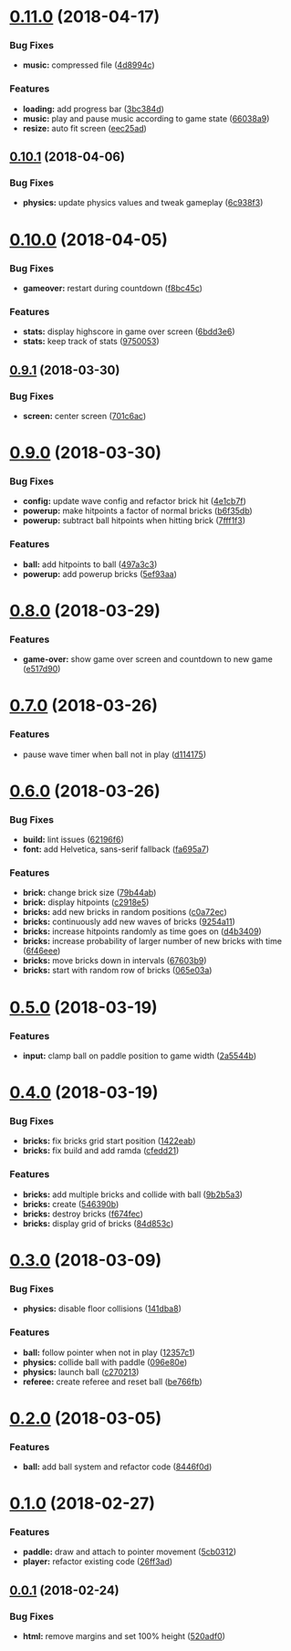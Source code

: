 <a name="0.11.0"></a>
# [0.11.0](https://github.com/nunof07/phaser-breakout/compare/v0.10.1...v0.11.0) (2018-04-17)


### Bug Fixes

* **music:** compressed file ([4d8994c](https://github.com/nunof07/phaser-breakout/commit/4d8994c))


### Features

* **loading:** add progress bar ([3bc384d](https://github.com/nunof07/phaser-breakout/commit/3bc384d))
* **music:** play and pause music according to game state ([66038a9](https://github.com/nunof07/phaser-breakout/commit/66038a9))
* **resize:** auto fit screen ([eec25ad](https://github.com/nunof07/phaser-breakout/commit/eec25ad))

<a name="0.10.1"></a>
## [0.10.1](https://github.com/nunof07/phaser-breakout/compare/v0.10.0...v0.10.1) (2018-04-06)


### Bug Fixes

* **physics:** update physics values and tweak gameplay ([6c938f3](https://github.com/nunof07/phaser-breakout/commit/6c938f3))

<a name="0.10.0"></a>
# [0.10.0](https://github.com/nunof07/phaser-breakout/compare/v0.9.1...v0.10.0) (2018-04-05)


### Bug Fixes

* **gameover:** restart during countdown ([f8bc45c](https://github.com/nunof07/phaser-breakout/commit/f8bc45c))


### Features

* **stats:** display highscore in game over screen ([6bdd3e6](https://github.com/nunof07/phaser-breakout/commit/6bdd3e6))
* **stats:** keep track of stats ([9750053](https://github.com/nunof07/phaser-breakout/commit/9750053))

<a name="0.9.1"></a>
## [0.9.1](https://github.com/nunof07/phaser-breakout/compare/v0.9.0...v0.9.1) (2018-03-30)


### Bug Fixes

* **screen:** center screen ([701c6ac](https://github.com/nunof07/phaser-breakout/commit/701c6ac))

<a name="0.9.0"></a>
# [0.9.0](https://github.com/nunof07/phaser-breakout/compare/v0.8.0...v0.9.0) (2018-03-30)


### Bug Fixes

* **config:** update wave config and refactor brick hit ([4e1cb7f](https://github.com/nunof07/phaser-breakout/commit/4e1cb7f))
* **powerup:** make hitpoints a factor of normal bricks ([b6f35db](https://github.com/nunof07/phaser-breakout/commit/b6f35db))
* **powerup:** subtract ball hitpoints when hitting brick ([7fff1f3](https://github.com/nunof07/phaser-breakout/commit/7fff1f3))


### Features

* **ball:** add hitpoints to ball ([497a3c3](https://github.com/nunof07/phaser-breakout/commit/497a3c3))
* **powerup:** add powerup bricks ([5ef93aa](https://github.com/nunof07/phaser-breakout/commit/5ef93aa))

<a name="0.8.0"></a>
# [0.8.0](https://github.com/nunof07/phaser-breakout/compare/v0.7.0...v0.8.0) (2018-03-29)


### Features

* **game-over:** show game over screen and countdown to new game ([e517d90](https://github.com/nunof07/phaser-breakout/commit/e517d90))

<a name="0.7.0"></a>
# [0.7.0](https://github.com/nunof07/phaser-breakout/compare/v0.6.0...v0.7.0) (2018-03-26)


### Features

* pause wave timer when ball not in play ([d114175](https://github.com/nunof07/phaser-breakout/commit/d114175))

<a name="0.6.0"></a>
# [0.6.0](https://github.com/nunof07/phaser-breakout/compare/v0.5.0...v0.6.0) (2018-03-26)


### Bug Fixes

* **build:** lint issues ([62196f6](https://github.com/nunof07/phaser-breakout/commit/62196f6))
* **font:** add Helvetica, sans-serif fallback ([fa695a7](https://github.com/nunof07/phaser-breakout/commit/fa695a7))


### Features

* **brick:** change brick size ([79b44ab](https://github.com/nunof07/phaser-breakout/commit/79b44ab))
* **brick:** display hitpoints ([c2918e5](https://github.com/nunof07/phaser-breakout/commit/c2918e5))
* **bricks:** add new bricks in random positions ([c0a72ec](https://github.com/nunof07/phaser-breakout/commit/c0a72ec))
* **bricks:** continuously add new waves of bricks ([9254a11](https://github.com/nunof07/phaser-breakout/commit/9254a11))
* **bricks:** increase hitpoints randomly as time goes on ([d4b3409](https://github.com/nunof07/phaser-breakout/commit/d4b3409))
* **bricks:** increase probability of larger number of new bricks with time ([6f46eee](https://github.com/nunof07/phaser-breakout/commit/6f46eee))
* **bricks:** move bricks down in intervals ([67603b9](https://github.com/nunof07/phaser-breakout/commit/67603b9))
* **bricks:** start with random row of bricks ([065e03a](https://github.com/nunof07/phaser-breakout/commit/065e03a))

<a name="0.5.0"></a>
# [0.5.0](https://github.com/nunof07/phaser-breakout/compare/v0.4.0...v0.5.0) (2018-03-19)


### Features

* **input:** clamp ball on paddle position to game width ([2a5544b](https://github.com/nunof07/phaser-breakout/commit/2a5544b))

<a name="0.4.0"></a>
# [0.4.0](https://github.com/nunof07/phaser-breakout/compare/v0.3.0...v0.4.0) (2018-03-19)


### Bug Fixes

* **bricks:** fix bricks grid start position ([1422eab](https://github.com/nunof07/phaser-breakout/commit/1422eab))
* **bricks:** fix build and add ramda ([cfedd21](https://github.com/nunof07/phaser-breakout/commit/cfedd21))


### Features

* **bricks:** add multiple bricks and collide with ball ([9b2b5a3](https://github.com/nunof07/phaser-breakout/commit/9b2b5a3))
* **bricks:** create ([546390b](https://github.com/nunof07/phaser-breakout/commit/546390b))
* **bricks:** destroy bricks ([f674fec](https://github.com/nunof07/phaser-breakout/commit/f674fec))
* **bricks:** display grid of bricks ([84d853c](https://github.com/nunof07/phaser-breakout/commit/84d853c))

<a name="0.3.0"></a>
# [0.3.0](https://github.com/nunof07/phaser-breakout/compare/v0.2.0...v0.3.0) (2018-03-09)


### Bug Fixes

* **physics:** disable floor collisions ([141dba8](https://github.com/nunof07/phaser-breakout/commit/141dba8))


### Features

* **ball:** follow pointer when not in play ([12357c1](https://github.com/nunof07/phaser-breakout/commit/12357c1))
* **physics:** collide ball with paddle ([096e80e](https://github.com/nunof07/phaser-breakout/commit/096e80e))
* **physics:** launch ball ([c270213](https://github.com/nunof07/phaser-breakout/commit/c270213))
* **referee:** create referee and reset ball ([be766fb](https://github.com/nunof07/phaser-breakout/commit/be766fb))

<a name="0.2.0"></a>
# [0.2.0](https://github.com/nunof07/phaser-breakout/compare/v0.1.0...v0.2.0) (2018-03-05)


### Features

* **ball:** add ball system and refactor code ([8446f0d](https://github.com/nunof07/phaser-breakout/commit/8446f0d))

<a name="0.1.0"></a>
# [0.1.0](https://github.com/nunof07/phaser-breakout/compare/v0.0.1...v0.1.0) (2018-02-27)


### Features

* **paddle:** draw and attach to pointer movement ([5cb0312](https://github.com/nunof07/phaser-breakout/commit/5cb0312))
* **player:** refactor existing code ([26ff3ad](https://github.com/nunof07/phaser-breakout/commit/26ff3ad))

<a name="0.0.1"></a>
## [0.0.1](https://github.com/nunof07/phaser-breakout/compare/v0.0.0...v0.0.1) (2018-02-24)


### Bug Fixes

* **html:** remove margins and set 100% height ([520adf0](https://github.com/nunof07/phaser-breakout/commit/520adf0))
